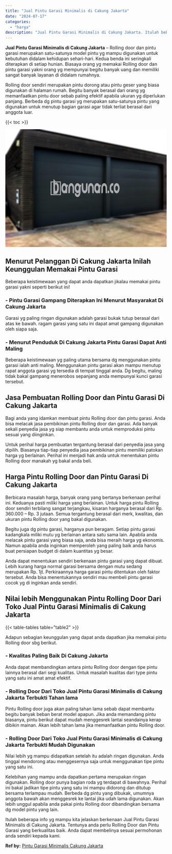 ```yaml
---
title: "Jual Pintu Garasi Minimalis di Cakung Jakarta"
date: "2024-07-17"
categories: 
  - "harga"
description: "Jual Pintu Garasi Minimalis di Cakung Jakarta. Itulah beberapa info yg mampu kita jelaskan berkenaan Jual Pintu Garasi Minimalis di Cakung Jakarta. Tentunya..."
---
```


**Jual Pintu Garasi Minimalis di Cakung Jakarta** – Rolling door dan pintu garasi merupakan satu-satunya model pintu yg mampu digunakan untuk kebutuhan didalam kehidupan sehari-hari. Kedua benda ini seringkali diterapkan di setiap hunian. Biasaya orang yg memakai Rolling door dan pintu garasi yakni orang yg mempunyai begitu banyak uang dan memiliki sangat banyak layanan di didalam rumahnya.

Rolling door sendiri merupakan pintu dorong atau pintu geser yang biasa digunakan di halaman rumah. Begitu banyak berasal dari orang yg memanfaatkan pintu door sebab paling efektif apabila ukuran yg diperlukan panjang. Berbeda dg pintu garasi yg merupakan satu-satunya pintu yang digunakan untuk menutup bagian garasi agar tidak terliat berasal dari anggota luar.

{{< toc >}}

![Jual Pintu Garasi Minimalis di Cakung Jakarta](/images/pintu-garasi-23.png)

## Menurut Pelanggan Di Cakung Jakarta Inilah Keunggulan Memakai Pintu Garasi

Beberapa keistimewaan yang dapat anda dapatkan jikalau memakai pintu garasi yakni seperti berikut ini!

### \- Pintu Garasi Gampang Diterapkan Ini Menurut Masyarakat Di Cakung Jakarta

Garasi yg paling ringan digunakan adalah garasi bukak tutup berasal dari atas ke bawah. ragam garasi yang satu ini dapat amat gampang digunakan oleh siapa saja.

### \- Menurut Penduduk Di Cakung Jakarta Pintu Garasi Dapat Anti Maling

Beberapa keistimewaan yg paling utama bersama dg menggunakan pintu garasi ialah anti maling. Menggunakan pintu garasi akan mampu menutup rapat anggota garasi yg tersedia di tempat tinggal anda. Dg begitu, maling tidak bakal gampang menerobos sepanjang anda mempunyai kunci garasi tersebut.

## Jasa Pembuatan Rolling Door dan Pintu Garasi Di Cakung Jakarta

Bagi anda yang idamkan membuat pintu Rolling door dan pintu garasi. Anda bisa melacak jasa pembikinan pintu Rolling door dan garasi. Ada banyak sekali penyedia jasa yg siap membantu anda untuk memproduksi pintu sesuai yang diinginkan.

Untuk perihal harga pembuatan tergantung berasal dari penyedia jasa yang dipilih. Biasanya tiap-tiap penyedia jasa pembikinan pintu memiliki patokan harga yg berlainan. Perihal ini menjadi hak anda untuk menentukan pintu Rolling door manakah yg bakal anda beli.

## Harga Pintu Rolling Door dan Pintu Garasi Di Cakung Jakarta

Berbicara masalah harga, banyak orang yang bertanya berkenaan perihal ini. Keduanya pasti miliki harga yang berlainan. Untuk harga pintu Rolling door sendiri terbilang sangat terjangkau, kisaran harganya berasal dari Rp. 360.000 – Rp. 3 jutaan. Semua tergantung berasal dari merk, kwalitas, dan ukuran pintu Rolling door yang bakal digunakan.

Begitu juga dg pintu garasi, harganya pun beragam. Setiap pintu garasi kadangkala miliki mutu yg berlainan antara satu sama lain. Apabila anda melacak pintu garasi yang biasa saja, anda bisa meraih harga yg ekonomis. Namun apabila anda inginkan memperoleh yang paling baik anda harus buat persiapan budget di dalam kuantitas yg besar.

Anda dapat menentukan sendiri berkenaan pintu garasi yang dapat dibuat. Lebih kurang harga normal garasi bersama dengan mutu sedang merupakan Rp. 1jt. Perkiraannya harga garasi pintu ditentukan oleh faktor tersebut. Anda bisa menentukannya sendiri mau membeli pintu garasi cocok yg di inginkan anda sendiri.

## Nilai lebih Menggunakan Pintu Rolling Door Dari Toko Jual Pintu Garasi Minimalis di Cakung Jakarta

{{< table-tables table="table2" >}}

Adapun sebagian keunggulan yang dapat anda dapatkan jika memakai pintu Rolling door sbg berikut.

### \- Kwalitas Paling Baik Di Cakung Jakarta

Anda dapat membandingkan antara pintu Rolling door dengan tipe pintu lainnya berasal dari segi kualitas. Untuk masalah kualitas dari type pintu yang satu ini amat amat efektif.

### \- Rolling Door Dari Toko Jual Pintu Garasi Minimalis di Cakung Jakarta Terbukti Tahan lama

Pintu Rolling door juga akan paling tahan lama sebab dapat membantu begitu banyak beban berat model apapun. Jika anda memandang pintu biasanya, pintu berikut dapat mudah menggesrek lantai seandainya kerap dibikin mainan. Akan lebih tahan lama jika memanfaatkan pintu Rolling door.

### \- Rolling Door Dari Toko Jual Pintu Garasi Minimalis di Cakung Jakarta Terbukti Mudah Digunakan

Nilai lebih yg mampu didapatkan setelah itu adalah ringan digunakan. Anda tinggal mendorong atau menggesernya saja untuk menggunakan tipe pintu yang satu ini.

Kelebihan yang mampu anda dapatkan pertama merupakan ringan digunakan. Rolling door punya bagian roda yg terdapat di bawahnya. Perihal ini bakal jadikan tipe pintu yang satu ini mampu didorong dan ditutup bersama terlampau mudah. Berbeda dg pintu yang dibukak, umumnya anggota bawah akan menggesrek ke lantai jika udah lama digunakan. Akan lebih unggul apabila anda pakai pintu Rolling door dibandingkan bersama dg model pintu yang lain.

Itulah beberapa info yg mampu kita jelaskan berkenaan Jual Pintu Garasi Minimalis di Cakung Jakarta. Tentunya anda perlu Rolling Door dan Pintu Garasi yang berkualitas baik. Anda dapat membelinya sesuai permohonan anda sendiri kepada kami.

**Ref by:** [Pintu Garasi Minimalis Cakung Jakarta](https://id.wikipedia.org/wiki/Pintu)
